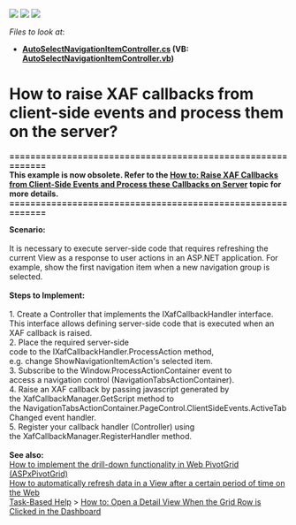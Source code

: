 <!-- default badges list -->
![](https://img.shields.io/endpoint?url=https://codecentral.devexpress.com/api/v1/VersionRange/128592567/14.2.3%2B)
[![](https://img.shields.io/badge/Open_in_DevExpress_Support_Center-FF7200?style=flat-square&logo=DevExpress&logoColor=white)](https://supportcenter.devexpress.com/ticket/details/E3778)
[![](https://img.shields.io/badge/📖_How_to_use_DevExpress_Examples-e9f6fc?style=flat-square)](https://docs.devexpress.com/GeneralInformation/403183)
<!-- default badges end -->
<!-- default file list -->
*Files to look at*:

* **[AutoSelectNavigationItemController.cs](./CS/NavBarExample.Module.Web/Controllers/AutoSelectNavigationItemController.cs) (VB: [AutoSelectNavigationItemController.vb](./VB/NavBarExample.Module.Web/Controllers/AutoSelectNavigationItemController.vb))**
<!-- default file list end -->
# How to raise XAF callbacks from client-side events and process them on the server?


<p><strong>============================================================<br>This example is now obsolete. Refer to the <a href="https://documentation.devexpress.com/eXpressAppFramework/119706/Task-Based-Help/Miscellaneous-UI-Customizations/How-to-Raise-XAF-Callbacks-from-Client-Side-Events-and-Process-these-Callbacks-on-Server">How to: Raise XAF Callbacks from Client-Side Events and Process these Callbacks on Server</a> topic for more details.<br>============================================================</strong></p>
<p><strong>Scenario:</strong><br><br>It is necessary to execute server-side code that requires refreshing the current View as a response to user actions in an ASP.NET application. For example, show the first navigation item when a new navigation group is selected.<br><br><strong>Steps to Implement:</strong><br><br>1. Create a Controller that implements the IXafCallbackHandler interface. This interface allows defining server-side code that is executed when an XAF callback is raised.<br>2. Place the required server-side code to the IXafCallbackHandler.ProcessAction method, e.g. change ShowNavigationItemAction's selected item.<br>3. Subscribe to the Window.ProcessActionContainer event to access a navigation control (NavigationTabsActionContainer).<br>4. Raise an XAF callback by passing javascript generated by the XafCallbackManager.GetScript method to the NavigationTabsActionContainer.PageControl.ClientSideEvents.ActiveTabChanged event handler.<br>5. Register your callback handler (Controller) using the XafCallbackManager.RegisterHandler method.<br><br><strong>See also:</strong><br><a href="https://www.devexpress.com/Support/Center/p/E4087">How to implement the drill-down functionality in Web PivotGrid (ASPxPivotGrid)</a><br><a href="https://www.devexpress.com/Support/Center/p/KA18958">How to automatically refresh data in a View after a certain period of time on the Web</a><br><a href="https://documentation.devexpress.com/eXpressAppFramework/112682/Task-Based-Help">Task-Based Help</a> > <a href="https://documentation.devexpress.com/eXpressAppFramework/118348/Task-Based-Help/Dashboards/How-to-Open-a-Detail-View-When-the-Grid-Row-is-Clicked-in-the-Dashboard">How to: Open a Detail View When the Grid Row is Clicked in the Dashboard</a></p>

<br/>



